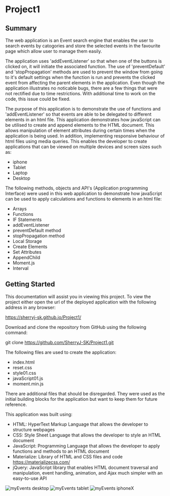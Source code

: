 # Project1

## Summary

The web application is an Event search engine that enables the user to search events by catogories and store
the selected events in the favourite page which allow user to manage them easily.  

The application uses 'addEventListener' so that when one of the buttons is clicked on, it will initiate
the associated function. The use of 'preventDefault' and 'stopPropagation' methods are used to prevent
the window from going to it's default settings when the function is run and prevents the clicked event
from affecting the parent elements in the application. Even though the application illustrates no noticable
bugs, there are a few things that were not rectified due to time restrictions. With additional time to work
on the code, this issue could be fixed. 

The purpose of this application is to demonstrate the use of functions and 'addEventListener' so that events
are able to be delegated to different elements in an html file. This application demonstrates how javaScript
can be utilised to create and append elements to the HTML document. This allows manipulation of element
attributes during certain times when the application is being used. In addition, implementing responsive
behaviour of html files using media queries. This enables the developer to create applications that can be
viewed on multiple devices and screen sizes such as:
- iphone
- Tablet
- Laptop
- Desktop

The following methods, objects and API's (Application programming Interface) were used in this web
application to demonstrate how javaScript can be used to apply calculations and functions to elements
in an html file:
- Arrays 
- Functions
- IF Statements
- addEventListener
- preventDefault method
- stopPropagation method
- Local Storage
- Create Elements
- Set Attributes
- AppendChild
- Moment.js
- Interval

## Getting Started

This documentation will assist you in viewing this project. To view the project either open
the url of the deployed application with the following address in any browser:

https://sherryj-sk.github.io/Project1/

Download and clone the repository from GitHub using the following command:

git clone https://github.com/SherryJ-SK/Project1.git

The following files are used to create the application:
- index.html
- reset.css
- style01.css
- javaScript01.js
- moment.min.js

There are additional files that should be disregarded. They were used as the initial building
blocks for the application but want to keep them for future reference.

This application was built using:
-   HTML: HyperText Markup Language that allows the developer to structure webpages
-   CSS: Style Sheet Language that allows the developer to style an HTML document
-   JavaScript: Programming Language that allows the developer to apply functions and methods to an HTML document 
-   Materialize: Library of HTML and CSS files and code https://materializecss.com/
-   jQuery: JavaScript library that enables HTML document traversal and manipulation, event handling, animation,
    and Ajax much simpler with an easy-to-use API

![myEvents desktop](assets/images/myEvents01.jpg)
![myEvents tablet](assets/images/myEvents02.jpg)
![myEvents iphoneX](assets/images/myEvents03.jpg)

